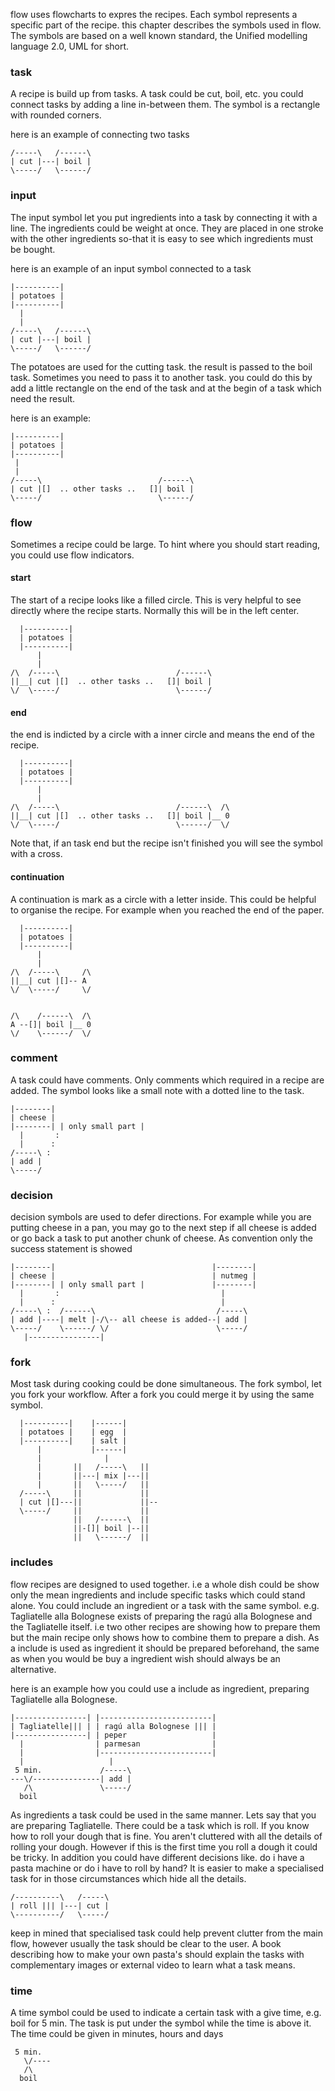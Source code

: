 flow uses flowcharts to expres the recipes. Each symbol represents a specific part of the recipe. this chapter describes the symbols used in flow. The symbols are based on a well known standard, the Unified modelling language 2.0, UML for short.


### task

A recipe is build up from tasks. A task could be cut, boil, etc. you could connect tasks by adding a line in-between them. The symbol is a rectangle with rounded corners.

here is an example of connecting two tasks

```
/-----\   /------\
| cut |---| boil |
\-----/   \------/
```


### input

The input symbol let you put ingredients into a task by connecting it with a line. The ingredients could be weight at once. They are placed in one stroke with the other ingredients so-that it is easy to see which ingredients must be bought.  

here is an example of an input symbol connected to a task

```
|----------|
| potatoes | 
|----------|
  |
  |
/-----\   /------\
| cut |---| boil |
\-----/   \------/
```

The potatoes are used for the cutting task. the result is passed to the boil task. Sometimes you need to pass it to another task. you could do this by add a little rectangle on the end of the task and at the begin of a task which need the result.

here is an example:

 ```
|----------|
| potatoes | 
|----------|
  |
  |
/-----\                          /------\
| cut |[]  .. other tasks ..   []| boil |
\-----/                          \------/
```

### flow

Sometimes a recipe could be large. To hint where you should start reading, you could use flow indicators.


#### start

The start of a recipe looks like a filled circle. This is very helpful to see directly where the recipe starts. Normally this will be in the left center.

```
  |----------|
  | potatoes | 
  |----------|
      |
      |
/\  /-----\                          /------\
||__| cut |[]  .. other tasks ..   []| boil |
\/  \-----/                          \------/
```

 

#### end

the end is indicted by a circle with a inner circle and means the end of the recipe.

```
  |----------|
  | potatoes | 
  |----------|
      |
      |
/\  /-----\                          /------\  /\
||__| cut |[]  .. other tasks ..   []| boil |__ 0
\/  \-----/                          \------/  \/
```

Note that, if an task end but the recipe isn't finished you will see the symbol with a cross.


#### continuation

A continuation is mark as a circle with a letter inside. This could be helpful to organise the recipe. For example when you reached the end of the paper.

```
  |----------|
  | potatoes | 
  |----------|
      |
      |
/\  /-----\     /\
||__| cut |[]-- A   
\/  \-----/     \/


/\    /------\  /\
A --[]| boil |__ 0
\/    \------/  \/

``` 

### comment

A task could have comments. Only comments which required in a recipe are added. The symbol looks like a small note with a dotted line to the task.

```
|--------|                     
| cheese |                     
|--------| | only small part | 
  |       :                    
  |      :                     
/-----\ :
| add |
\-----/

```

### decision

decision symbols are used to defer directions. For example while you are putting cheese in a pan, you may go to the next step if all cheese is added or go back a task to put another chunk of cheese. As convention only the success statement is showed

```
|--------|                                   |--------|
| cheese |                                   | nutmeg |
|--------| | only small part |               |--------|
  |       :                                    | 
  |      :                                     |
/-----\ :  /------\                           /-----\
| add |----| melt |-/\-- all cheese is added--| add |
\-----/    \------/ \/                        \-----/
   |----------------|

```

### fork

Most task during cooking could be done simultaneous. The fork symbol, let you fork your workflow. After a fork you could merge it by using the same symbol.


```
  |----------|    |------|
  | potatoes |    | egg  |
  |----------|    | salt |
      |           |------|
      |              | 
      |       ||   /-----\   || 
      |       ||---| mix |---||   
      |       ||   \-----/   ||
  /-----\     ||             ||
  | cut |[]---||             ||--
  \-----/     ||             ||
              ||   /------\  ||
              ||-[]| boil |--||
              ||   \------/  ||
```

### includes

flow recipes are designed to used together. i.e a whole dish could be show only the mean ingredients and include specific tasks which could stand alone. You could include an ingredient or a task with the same symbol. e.g. Tagliatelle alla Bolognese exists of preparing the ragú alla Bolognese and the Tagliatelle itself. i.e two other recipes are showing how to prepare them but the main recipe only shows how to combine them to prepare a dish. As a include is used as ingredient it should be prepared beforehand, the same as when you would be buy a ingredient wish should always be an alternative.

here is an example how you could use a include as ingredient, preparing Tagliatelle alla Bolognese.

```
|----------------| |-------------------------|
| Tagliatelle||| | | ragú alla Bolognese ||| |
|----------------| | peper                   |
  |                | parmesan                |
  |                |-------------------------|
  |                   |
 5 min.             /-----\
---\/---------------| add |
   /\               \-----/
  boil
```   

As ingredients a task could be used in the same manner. Lets say that you are preparing Tagliatelle. There could be a task which is roll. If you know how to roll your dough that is fine. You aren't cluttered with all the details of rolling your dough. However if this is the first time you roll a dough it could be tricky. In addition you could have different decisions like. do i have a pasta machine or do i have to roll by hand? It is easier to make a specialised task for in those circumstances which hide all the details.

```
/----------\   /-----\
| roll ||| |---| cut |
\----------/   \-----/
```

keep in mined that specialised task could help prevent clutter from the main flow, however usually the task should be clear to the user. A book describing how to make your own pasta's should explain the tasks with complementary images or external video to learn what a task means.


### time 

A time symbol could be used to indicate a certain task with a give time, e.g. boil for 5 min. The task is put under the symbol while the time is above it. The time could be given in minutes, hours and days

```
 5 min.
   \/----
   /\  
  boil
```   


